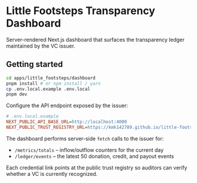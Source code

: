 # Little Footsteps Transparency Dashboard

Server-rendered Next.js dashboard that surfaces the transparency ledger maintained by the VC issuer.

## Getting started

```bash
cd apps/little_footsteps/dashboard
pnpm install # or npm install / yarn
cp .env.local.example .env.local
pnpm dev
```

Configure the API endpoint exposed by the issuer:

```ini
# .env.local.example
NEXT_PUBLIC_API_BASE_URL=http://localhost:4000
NEXT_PUBLIC_TRUST_REGISTRY_URL=https://kmk142789.github.io/little-footsteps-bank
```

The dashboard performs server-side `fetch` calls to the issuer for:

- `/metrics/totals` – inflow/outflow counters for the current day
- `/ledger/events` – the latest 50 donation, credit, and payout events

Each credential link points at the public trust registry so auditors can verify whether a VC is currently recognized.

